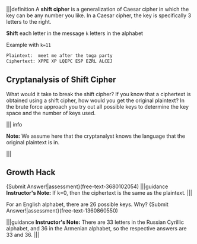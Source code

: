 |||definition
A **shift cipher** is a generalization of Caesar cipher in which the key can be any number you like. In a Caesar cipher, the key is specifically 3 letters to the right.


**Shift** each letter in the message `k` letters in the alphabet

Example with `k=11`

```bash
Plaintext:  meet me after the toga party
Ciphertext: XPPE XP LQEPC ESP EZRL ALCEJ
```

## Cryptanalysis of Shift Cipher
What would it take to break the shift cipher? If you know that a ciphertext is obtained using a shift cipher, how would you get the original plaintext? In the brute force approach you try out all possible keys to determine the key space and the number of keys used. 

||| info

**Note:** We assume here that the cryptanalyst knows the language that the original plaintext is in. 

|||


## Growth Hack 
{Submit Answer!|assessment}(free-text-3680102054)
|||guidance
**Instructor's Note:** If k=0, then the ciphertext is the same as the plaintext.
|||

For an English alphabet, there are 26 possible keys. Why?
{Submit Answer!|assessment}(free-text-1360860550)

|||guidance
**Instructor's Note:** There are 33 letters in the Russian Cyrillic alphabet, and 36 in the Armenian alphabet, so the respective answers are 33 and 36.
|||

